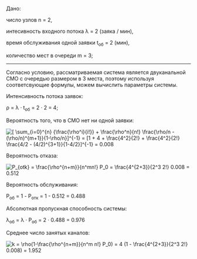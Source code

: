 Дано:

число узлов n = 2,

интесивность входного потока λ = 2 (заяка / мин),

время обслуживания одной заявки t<sub>об</sub> = 2 (мин),

количество мест в очереди m = 3;

---

Согласно условию, рассматриваемая система является двуканальной СМО с очередью размером в 3 места, поэтому используя соответсвующие формулы, можем вычислить параметры системы.

Интенсивность потока заявок:

ρ = λ · t<sub>об</sub> = 2 · 2 = 4;

Вероятность того, что в СМО нет ни одной заявки:

![[ \sum_{i=0}^{n} {\frac{\rho^i}{i!}} + \frac{\rho^n}{n!} \frac{\rho/n - (\rho/n)^{m+1}}{1-\rho/n}]^{-1} = [1 + 4 + \frac{4^2}{2!} + \frac{4^2}{2!} \frac{4/2 - (4/2)^{3+1}}{1-4/2}]^{-1} = 0.008 ](https://render.githubusercontent.com/render/math?math=%5B%20%5Csum_%7Bi%3D0%7D%5E%7Bn%7D%20%7B%5Cfrac%7B%5Crho%5Ei%7D%7Bi%21%7D%7D%20%2B%20%5Cfrac%7B%5Crho%5En%7D%7Bn%21%7D%20%5Cfrac%7B%5Crho%2Fn%20-%20%28%5Crho%2Fn%29%5E%7Bm%2B1%7D%7D%7B1-%5Crho%2Fn%7D%5D%5E%7B-1%7D%20%3D%20%5B1%20%2B%204%20%2B%20%5Cfrac%7B4%5E2%7D%7B2%21%7D%20%2B%20%5Cfrac%7B4%5E2%7D%7B2%21%7D%20%5Cfrac%7B4%2F2%20-%20%284%2F2%29%5E%7B3%2B1%7D%7D%7B1-4%2F2%7D%5D%5E%7B-1%7D%20%3D%200.008%20)

Вероятность отказа:

![P_{otk} = \frac{\rho^{n+m}}{n^mn!} P_0 = \frac{4^{2+3}}{2^3 2!} 0.008 = 0.512](https://render.githubusercontent.com/render/math?math=P_%7Botk%7D%20%3D%20%5Cfrac%7B%5Crho%5E%7Bn%2Bm%7D%7D%7Bn%5Emn%21%7D%20P_0%20%3D%20%5Cfrac%7B4%5E%7B2%2B3%7D%7D%7B2%5E3%202%21%7D%200.008%20%3D%200.512)

Вероятность обслуживания:

P<sub>об</sub> = 1 - P<sub>отк</sub> = 1 - 0.512 = 0.488

Абсолютная пропускная способность системы:

λ<sub>об</sub> = λ · P<sub>об</sub> = 2 · 0.488 = 0.976

Среднее число занятых каналов:

![k = \rho(1-\frac{\rho^{n+m}}{n^m n!} P_0) = 4 (1 - \frac{4^{2+3}}{2^3 2!} 0.008) = 1.952](https://render.githubusercontent.com/render/math?math=k%20%3D%20%5Crho%281-%5Cfrac%7B%5Crho%5E%7Bn%2Bm%7D%7D%7Bn%5Em%20n%21%7D%20P_0%29%20%3D%204%20%281%20-%20%5Cfrac%7B4%5E%7B2%2B3%7D%7D%7B2%5E3%202%21%7D%200.008%29%20%3D%201.952)

